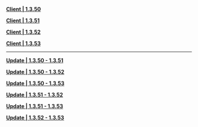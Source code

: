 **[Client | 1.3.50](https://autopatchcnws.yuanshen.com/client_app/beta_pc/20210129_0b28bbba5eb8a8b2/yuanshen_beta_1.3.50.zip)**

**[Client | 1.3.51](https://autopatchcnws.yuanshen.com/client_app/beta_pc/20210205_8f0130777c7b714a/yuanshen_beta_1.3.51.zip)**

**[Client | 1.3.52](https://autopatchcnws.yuanshen.com/client_app/beta_pc/20210223_70cd0d6f49c60343/yuanshen_beta_1.3.52.zip)**

**[Client | 1.3.53](https://autopatchcnws.yuanshen.com/client_app/beta_pc/20210226_ecc49f98696bcae0/yuanshen_beta_1.3.53.zip)**

-----

**[Update | 1.3.50 - 1.3.51](https://autopatchcnws.yuanshen.com/client_app/beta_update/hk4e_cn/4/1.3.50_1.3.51_diff_7vOS0ExD.zip)**

**[Update | 1.3.50 - 1.3.52](https://autopatchcnws.yuanshen.com/client_app/beta_update/hk4e_cn/4/1.3.50_1.3.52_diff_kvHlp7V5.zip)**

**[Update | 1.3.50 - 1.3.53](https://autopatchcnws.yuanshen.com/client_app/beta_update/hk4e_cn/4/1.3.50_1.3.53_diff_QU93tAel.zip)**

**[Update | 1.3.51 - 1.3.52](https://autopatchcnws.yuanshen.com/client_app/beta_update/hk4e_cn/4/1.3.51_1.3.52_diff_imo5Yd2O.zip)**

**[Update | 1.3.51 - 1.3.53](https://autopatchcnws.yuanshen.com/client_app/beta_update/hk4e_cn/4/1.3.51_1.3.53_diff_J4YVU8Iv.zip)**

**[Update | 1.3.52 - 1.3.53](https://autopatchcnws.yuanshen.com/client_app/beta_update/hk4e_cn/4/1.3.52_1.3.53_diff_x4kWNHMr.zip)**